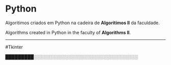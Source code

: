 # Python
Algoritimos criados em Python na cadeira de **Algoritimos II** da faculdade.

Algorithms created in Python in the faculty of **Algorithms II**.

---
#Tkinter


█████████░░░░░░░░░░░░░░░░░░░░░░░░░░░░░░░░░